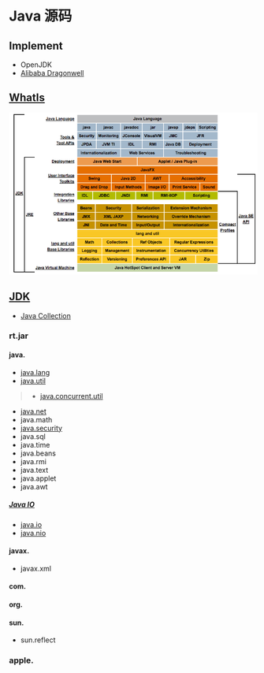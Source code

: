 # Java 源码

## Implement
* OpenJDK
* [Alibaba Dragonwell](https://github.com/alibaba/dragonwell8)

## [WhatIs](JDK.md)

![](_pic/Java-Concept.png)

## [JDK](JDK/README.md)
* [Java Collection](JDK/collection/README.md)

### rt.jar
#### java.
* [java.lang](JDK/java.lang/README.md)
* [java.util](JDK/java.util/README.md)
> * [java.concurrent.util](JDK/java.util.concurrent/README.md)
* [java.net](JDK/java.net/README.md)
* java.math
* [java.security](JDK/java.security/README.md)
* java.sql
* java.time
* java.beans
* java.rmi
* java.text
* java.applet
* java.awt

##### [Java IO](Java-IO/README.md)
* [java.io](Java-IO/java.io/README.md)
* [java.nio](Java-IO/java.nio/README.md)

#### javax.
* javax.xml

#### com.

#### org.

#### sun.
* sun.reflect

### apple.